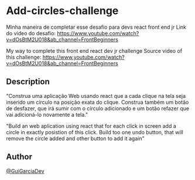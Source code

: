 # Add-circles-challenge

Minha maneira de completar esse desafio para devs react front end jr
Link do vídeo do desafio: https://www.youtube.com/watch?v=dOsBtM2U018&ab_channel=FrontBeginners

My way to complete this front end react dev jr challenge
Source video of this challenge: https://www.youtube.com/watch?v=dOsBtM2U018&ab_channel=FrontBeginners

## Description

"Construa uma aplicação Web usando react que a cada clique na tela seja inserido um círculo na posição exata do clique.
Construa também um botão de desfazer, que irá sumir com o círculo adicionado e um botão refazer que vai adicioná-lo novamente a tela."

"Build an web aplication using react that for each click in screen add a circle in exactly posistion of this click. 
Build too one undo button, that will remove the circle added and other button to add it again"

## Author

[@GuiGarciaDev](https://twitter.com/GuiGarciaDev)
